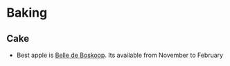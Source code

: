 # Baking #

## Cake ##

- Best apple is [Belle de Boskoop](http://en.wikipedia.org/wiki/Belle_de_Boskoop). Its available from November to February 